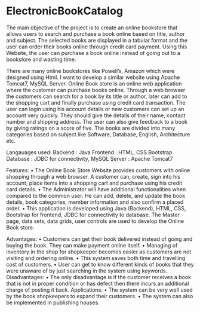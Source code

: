 # ElectronicBookCatalog
   The main objective of the project is to create an online bookstore that allows users to search and purchase a book online based on title, author and subject. The selected books are displayed in a tabular format and the user can order their books online through credit card payment. Using this Website, the user can purchase a book online instead of going out to a bookstore and wasting time. 
    
   There are many online bookstores like Powell’s, Amazon which were designed using Html. I want to develop a similar website using Apache Tomcat7, MySQL Server. Online Book store is an online web application where the customer can purchase books online. Through a web browser the customers can search for a book by its title or author, later can add to the shopping cart and finally purchase using credit card transaction. The user can login using his account details or new customers can set up an account very quickly. They should give the details of their name, contact number and shipping address. The user can also give feedback to a book by giving ratings on a score of five. The books are divided into many categories based on subject like Software, Database, English, Architecture etc. 


Langauages used:
  Backend : Java
  Frontend : HTML, CSS Bootstrap
  Database : JDBC for connectivity, MySQL
  Server : Apache Tomcat7

Features:
  •	The Online Book Store Website provides customers with online shopping through a web browser. A customer can, create, sign into his account, place items into a shopping cart and purchase using his credit card details. 
  •	The Administrator will have additional functionalities when compared to the common user. He can add, delete, and update the book details, book categories, member information and also confirm a placed order. 
  •	This application is developed using Java (Backend), HTML, CSS, Bootstrap for frontend, JDBC for connectivity to database. The Master page, data sets, data grids, user controls are used to develop the Online Book store.

Advantages:
  •	Customers can get their book delivered instead of going and buying the book. They can make payment online itself.
  •	Managing of inventory in the shop for shopkeeper becomes easier as customers are not visiting and ordering online.
  •	This system saves both time and travelling cost of customers.
  •	User can get to know different kinds of books that they were unaware of by just searching in the system using keywords.
  Disadvantages:
  •	The only disadvantage is if the customer receives a book that is not in proper condition or has defect then there incurs an additional charge of posting it back. 
  Applications:
  •	The system can be very well used by the book shopkeepers to expand their customers.
  •	The system can also be implemented in publishing houses.


